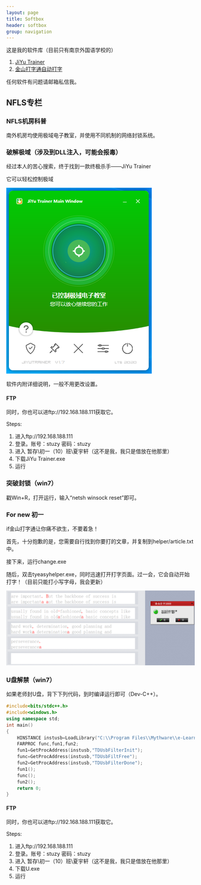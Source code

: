 ```yaml
---
layout: page
title: Softbox
header: softbox
group: navigation
---
```

这是我的软件库（目前只有南京外国语学校的）
1. [JiYu Trainer](/files/JiYuTrainer.exe)
2. [金山打字通自动打字](/files/tyeasyhelper.zip)

任何软件有问题请邮箱私信我。

<h2>NFLS专栏</h2>
<h3>NFLS机房科普</h3>

南外机房均使用极域电子教室，并使用不同机制的网络封锁系统。

<h3>破解极域（涉及到DLL注入，可能会报毒）</h3>

经过本人的苦心搜索，终于找到一款终极杀手——JiYu Trainer

它可以轻松控制极域

![](/images/posts/softbox/jiyutrainer.png)

软件内附详细说明，一般不用更改设置。

#### FTP
同时，你也可以进ftp://192.168.188.111获取它。

Steps:
1. 进入ftp://192.168.188.111
1. 登录。账号：stuzy 密码：stuzy
1. 进入 暂存\初一（10）班\夏宇轩（这不是我，我只是借放在他那里）
1. 下载JiYu Trainer.exe
1. 运行
   
<h3>突破封锁（win7）</h3>

戳Win+R，打开运行，输入“netsh winsock reset”即可。

<h3>For new 初一</h3>

if金山打字通让你痛不欲生，不要着急！

首先，十分抱歉的是，您需要自行找到你要打的文章，并复制到helper/article.txt中。

接下来，运行change.exe

随后，双击tyeasyhelper.exe，同时迅速打开打字页面。过一会，它会自动开始打字！（目前只能打小写字母，我会更新）

![](images/posts/softbox/typehelper.png)

### U盘解禁（win7）

如果老师封U盘，背下下列代码，到时编译运行即可（Dev-C++）。

```C++
#include<bits/stdc++.h>
#include<windows.h>
using namespace std;
int main()
{
    HINSTANCE instusb=LoadLibrary("C:\\Program Files\\Mythware\\e-Learning Class\\LibTDUsbHook10.dll");
    FARPROC func,fun1,fun2;
    fun1=GetProcAddress(instusb,"TDUsbFilterInit");
    func=GetProcAddress(instusb,"TDUsbFiltFree");
    fun2=GetProcAddress(instusb,"TDUsbFilterDone");
    fun1();
    func();
    fun2();
    return 0;
}
```

#### FTP
同时，你也可以进ftp://192.168.188.111获取它。

Steps:
1. 进入ftp://192.168.188.111
1. 登录。账号：stuzy 密码：stuzy
1. 进入 暂存\初一（10）班\夏宇轩（这不是我，我只是借放在他那里）
1. 下载U.exe
1. 运行